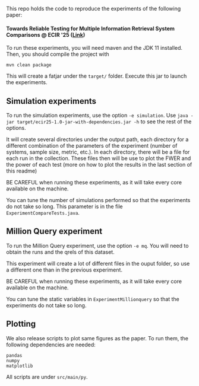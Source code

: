 This repo holds the code to reproduce the experiments of the following paper:

#### Towards Reliable Testing for Multiple Information Retrieval System Comparisons @ ECIR '25 ([Link](https://arxiv.org/abs/2501.03930))

To run these experiments, you will need maven and the JDK 11 installed.
Then, you should compile the project with

```
mvn clean package
```

This will create a fatjar under the ```target/``` folder. Execute this jar to launch the experiments.

## Simulation experiments

To run the simulation experiments, use the option ```-e simulation```. Use
```java -jar target/ecir25-1.0-jar-with-dependencies.jar -h```
to see the rest of the options.

It will create several directories under the output path, each directory
for a different combination of the parameters of the experiment (number of systems,
sample size, metric, etc.). In each directory, there will be a file for each
run in the collection. These files then will be use to plot the FWER and the
power of each test (more on how to plot the results in the last section of this
readme)

BE CAREFUL when running these experiments, as it will take every core available on the machine.

You can tune the number of simulations performed so that the experiments do not take so long.
This parameter is in the file ```ExperimentCompareTests.java```.

## Million Query experiment

To run the Million Query experiment, use the option ```-e mq```. You will need
to obtain the runs and the qrels of this dataset.

This experiment will create a lot of different files in the ouput folder, so use
a different one than in the previous experiment.

BE CAREFUL when running these experiments, as it will take every core available on the machine.

You can tune the static variables in ```ExperimentMillionquery``` so that the experiments
do not take so long.

## Plotting

We also release scripts to plot same figures as the paper. To run them, the following dependencies are needed:

```
pandas
numpy
matplotlib
```

All scripts are under ```src/main/py```.
